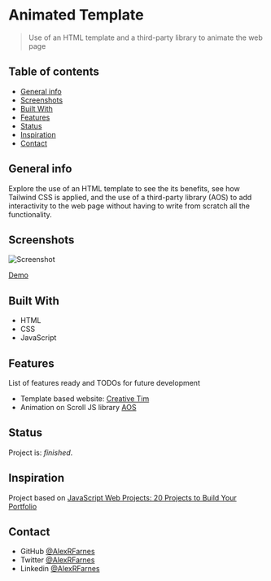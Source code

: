 # Animated Template

> Use of an HTML template and a third-party library to animate the web page

## Table of contents

- [General info](#general-info)
- [Screenshots](#screenshots)
- [Built With](#built-with)
- [Features](#features)
- [Status](#status)
- [Inspiration](#inspiration)
- [Contact](#contact)

## General info

Explore the use of an HTML template to see the its benefits, see how Tailwind CSS is applied, and the use of a third-party library (AOS) to add interactivity to the web page without having to write from scratch all the functionality.

## Screenshots

![Screenshot](https://user-images.githubusercontent.com/57517804/111936234-3f1c1d00-8b00-11eb-84eb-85c65fb4d501.png)

[Demo](https://relaxed-elion-abbc18.netlify.app)

## Built With

- HTML
- CSS
- JavaScript

## Features

List of features ready and TODOs for future development

- Template based website: [Creative Tim](https://www.creative-tim.com/learning-lab/tailwind-starter-kit/presentation)
- Animation on Scroll JS library [AOS](https://michalsnik.github.io/aos/)

## Status

Project is: _finished_.

## Inspiration

Project based on [JavaScript Web Projects: 20 Projects to Build Your Portfolio](https://www.udemy.com/course/javascript-web-projects-to-build-your-portfolio-resume/)

## Contact

- GitHub [@AlexRFarnes](https://github.com/AlexRFarnes)
- Twitter [@AlexRFarnes](https://twitter.com/alexrfarnes)
- Linkedin [@AlexRFarnes](https://www.linkedin.com/in/alexrfarnes/)
